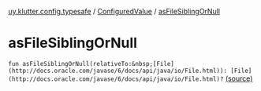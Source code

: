 [uy.klutter.config.typesafe](../index.md) / [ConfiguredValue](index.md) / [asFileSiblingOrNull](.)


# asFileSiblingOrNull
`fun asFileSiblingOrNull(relativeTo:&nbsp;[File](http://docs.oracle.com/javase/6/docs/api/java/io/File.html)): [File](http://docs.oracle.com/javase/6/docs/api/java/io/File.html)?` [(source)](https://github.com/kohesive/klutter/blob/master/config-typesafe-jdk6/src/main/kotlin/uy/klutter/config/typesafe/TypesafeConfig_Ext.kt#L46)


